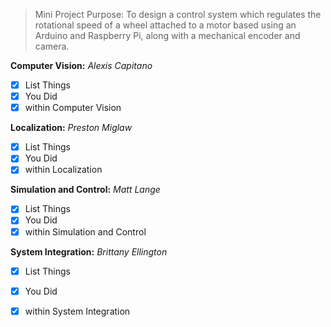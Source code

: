 > Mini Project Purpose: To design a control system which regulates the rotational speed of a wheel attached to a motor based using an Arduino and Raspberry Pi, along with a mechanical encoder and camera. 


**Computer Vision:** *Alexis Capitano*

- [x] List Things
- [x] You Did
- [x] within Computer Vision

**Localization:** *Preston Miglaw*

- [x] List Things
- [x] You Did
- [x] within Localization

**Simulation and Control:** *Matt Lange*

- [x] List Things
- [x] You Did
- [x] within Simulation and Control

**System Integration:** *Brittany Ellington*

- [x] List Things
- [x] You Did
- [x] within System Integration



